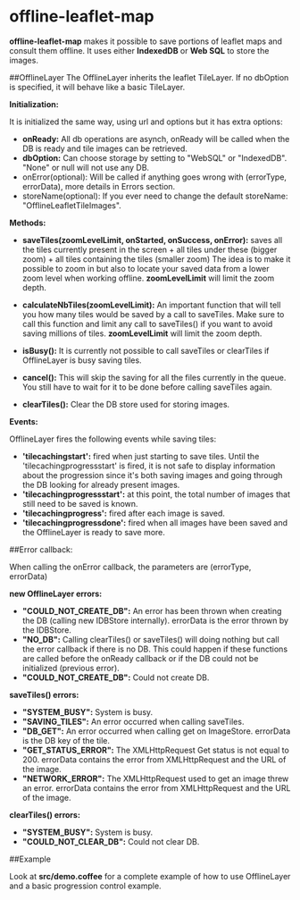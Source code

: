offline-leaflet-map
============

**offline-leaflet-map** makes it possible to save portions of leaflet maps and consult them offline.
It uses either **IndexedDB** or **Web SQL** to store the images.

##OfflineLayer
The OfflineLayer inherits the leaflet TileLayer. If no dbOption is specified, it will behave like a basic TileLayer.

**Initialization:**

It is initialized the same way, using url and options but it has extra options:

* **onReady:** All db operations are asynch, onReady will be called when the DB is ready and tile images can be
     retrieved.
* **dbOption:** Can choose storage by setting to "WebSQL" or "IndexedDB". "None" or null will not use any DB.
* onError(optional): Will be called if anything goes wrong with (errorType, errorData), more details in Errors section.
* storeName(optional): If you ever need to change the default storeName: "OfflineLeafletTileImages".

**Methods:**

* **saveTiles(zoomLevelLimit, onStarted, onSuccess, onError):** saves all the tiles currently present in the screen
                + all tiles under these (bigger zoom)
                + all tiles containing the tiles (smaller zoom)
                The idea is to make it possible to zoom in but also to locate your saved data from a lower zoom level
                when working offline. **zoomLevelLimit** will limit the zoom depth.

* **calculateNbTiles(zoomLevelLimit):** An important function that will tell you how many tiles would be saved by a call to saveTiles.
                    Make sure to call this function and limit any call to saveTiles() if you want to avoid saving
                    millions of tiles. **zoomLevelLimit** will limit the zoom depth.

* **isBusy():**   It is currently not possible to call saveTiles or clearTiles if OfflineLayer is busy saving tiles.

* **cancel():**   This will skip the saving for all the files currently in the queue. You still have to wait for it to be
            done before calling saveTiles again.

* **clearTiles():** Clear the DB store used for storing images.

**Events:**

OfflineLayer fires the following events while saving tiles:

* **'tilecachingstart':**   fired when just starting to save tiles. Until the 'tilecachingprogressstart' is fired, it
                            is not safe to display information about the progression since it's both saving images and
                            going through the DB looking for already present images.
* **'tilecachingprogressstart':** at this point, the total number of images that still need to be saved is known.
* **'tilecachingprogress':** fired after each image is saved.
* **'tilecachingprogressdone':** fired when all images have been saved and the OfflineLayer is ready to save more.

##Error callback:

When calling the onError callback, the parameters are (errorType, errorData)

**new OfflineLayer errors:**

* **"COULD\_NOT\_CREATE\_DB":** An error has been thrown when creating the DB (calling new IDBStore internally).
errorData is the error thrown by the IDBStore.
* **"NO\_DB":** Calling clearTiles() or saveTiles() will doing nothing but call the error callback if there is no DB.
This could happen if these functions are called before the onReady callback or if the DB could not be initialized
(previous error).
* **"COULD\_NOT\_CREATE\_DB":** Could not create DB.


**saveTiles() errors:**
* **"SYSTEM\_BUSY":** System is busy.
* **"SAVING\_TILES":** An error occurred when calling saveTiles.
* **"DB\_GET":** An error occurred when calling get on ImageStore. errorData is the DB key of the tile.
* **"GET\_STATUS\_ERROR":** The XMLHttpRequest Get status is not equal to 200. errorData contains the error from XMLHttpRequest and the URL of the image.
* **"NETWORK\_ERROR":** The XMLHttpRequest used to get an image threw an error. errorData contains the error from XMLHttpRequest and the URL of the image.

**clearTiles() errors:**
* **"SYSTEM\_BUSY":** System is busy.
* **"COULD\_NOT\_CLEAR\_DB":** Could not clear DB.



##Example

Look at **src/demo.coffee** for a complete example of how to use OfflineLayer and a basic progression control example.